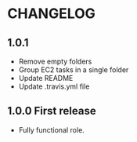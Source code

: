 # CHANGELOG

## 1.0.1

- Remove empty folders
- Group EC2 tasks in a single folder
- Update README
- Update .travis.yml file

## 1.0.0 First release

* Fully functional role.
